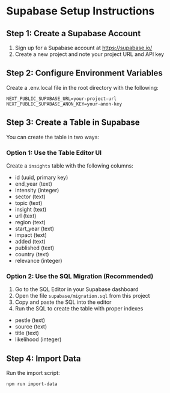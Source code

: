# Supabase Setup Instructions

## Step 1: Create a Supabase Account
1. Sign up for a Supabase account at https://supabase.io/
2. Create a new project and note your project URL and API key

## Step 2: Configure Environment Variables
Create a .env.local file in the root directory with the following:

```
NEXT_PUBLIC_SUPABASE_URL=your-project-url
NEXT_PUBLIC_SUPABASE_ANON_KEY=your-anon-key
```

## Step 3: Create a Table in Supabase

You can create the table in two ways:

### Option 1: Use the Table Editor UI
Create a `insights` table with the following columns:

- id (uuid, primary key)
- end_year (text)
- intensity (integer)
- sector (text)
- topic (text)
- insight (text)
- url (text)
- region (text)
- start_year (text)
- impact (text)
- added (text)
- published (text)
- country (text)
- relevance (integer)

### Option 2: Use the SQL Migration (Recommended)
1. Go to the SQL Editor in your Supabase dashboard
2. Open the file `supabase/migration.sql` from this project
3. Copy and paste the SQL into the editor
4. Run the SQL to create the table with proper indexes
- pestle (text)
- source (text)
- title (text)
- likelihood (integer)

## Step 4: Import Data
Run the import script:
```
npm run import-data
```
